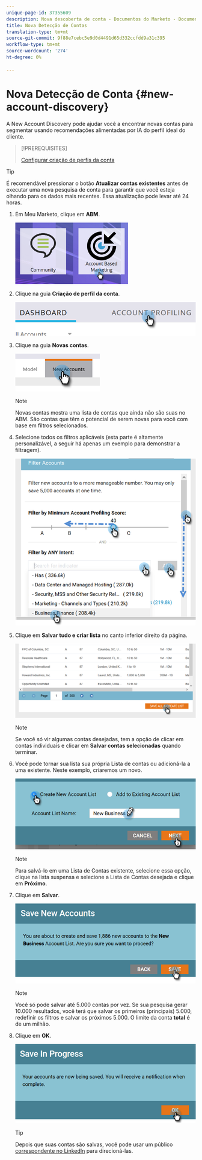 ```yaml
---
unique-page-id: 37355609
description: Nova descoberta de conta - Documentos do Marketo - Documentação do produto
title: Nova Detecção de Contas
translation-type: tm+mt
source-git-commit: 9f88e7cebc5e9d0d4491d65d332ccfdd9a31c395
workflow-type: tm+mt
source-wordcount: '274'
ht-degree: 0%

---
```



# Nova Detecção de Conta {#new-account-discovery}

A New Account Discovery pode ajudar você a encontrar novas contas para segmentar usando recomendações alimentadas por IA do perfil ideal do cliente.

>[!PREREQUISITES]
>
>[Configurar criação de perfis da conta](/help/marketo/product-docs/target-account-management/account-profiling/setting-up-account-profiling.md)

>[!TIP]
>
>É recomendável pressionar o botão **Atualizar contas existentes** antes de executar uma nova pesquisa de conta para garantir que você esteja olhando para os dados mais recentes. Essa atualização pode levar até 24 horas.

1. Em Meu Marketo, clique em **ABM**.

   ![](assets/one-1.png)

1. Clique na guia **Criação de perfil da conta**.

   ![](assets/two-2.png)

1. Clique na guia **Novas contas**.

   ![](assets/three-1.png)

   >[!NOTE]
   >
   >Novas contas mostra uma lista de contas que ainda não são suas no ABM. São contas que têm o potencial de serem novas para você com base em filtros selecionados.

1. Selecione todos os filtros aplicáveis (esta parte é altamente personalizável, a seguir há apenas um exemplo para demonstrar a filtragem).

   ![](assets/four-1.png)

1. Clique em **Salvar tudo e criar lista** no canto inferior direito da página.

   ![](assets/five-1.png)

   >[!NOTE]
   >
   >Se você só vir algumas contas desejadas, tem a opção de clicar em contas individuais e clicar em **Salvar contas selecionadas** quando terminar.

1. Você pode tornar sua lista sua própria Lista de contas ou adicioná-la a uma existente. Neste exemplo, criaremos um novo.

   ![](assets/six-1.png)

   >[!NOTE]
   >
   >Para salvá-lo em uma Lista de Contas existente, selecione essa opção, clique na lista suspensa e selecione a Lista de Contas desejada e clique em **Próximo**.

1. Clique em **Salvar**.

   ![](assets/seven-1.png)

   >[!NOTE]
   >
   >Você só pode salvar até 5.000 contas por vez. Se sua pesquisa gerar 10.000 resultados, você terá que salvar os primeiros (principais) 5.000, redefinir os filtros e salvar os próximos 5.000. O limite da conta **total** é de um milhão.

1. Clique em **OK**.

   ![](assets/eight.png)

   >[!TIP]
   >
   >Depois que suas contas são salvas, você pode usar um público [correspondente no LinkedIn](/help/marketo/product-docs/target-account-management/target/create-a-matched-audience-on-linkedin.md) para direcioná-las.
